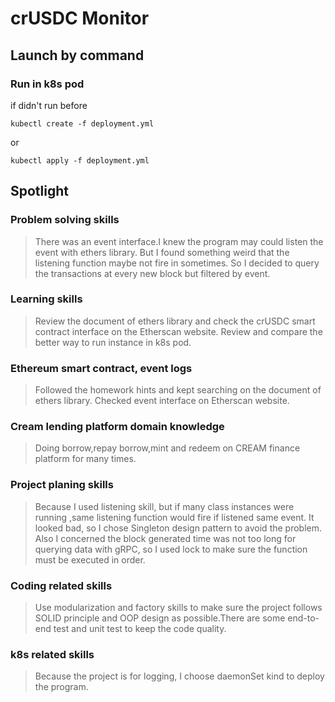 # crUSDC Monitor

## Launch by command

### Run in k8s pod
if didn't run before
```shell
kubectl create -f deployment.yml
```

or

```shell
kubectl apply -f deployment.yml
```

## Spotlight

### Problem solving skills

> There was an event interface.I knew the program may could listen the event with ethers library.
> But I found something weird that the listening function maybe not fire in sometimes.
> So I decided to query the transactions at every new block but filtered by event.

### Learning skills

> Review the document of ethers library and check the crUSDC smart contract interface on the Etherscan website.
> Review and compare the better way to run instance in k8s pod.

### Ethereum smart contract, event logs

> Followed the homework hints and kept searching on the document of ethers library.
> Checked event interface on Etherscan website.

### Cream lending platform domain knowledge

> Doing borrow,repay borrow,mint and redeem on CREAM finance platform for many times.

### Project planing skills

> Because I used listening skill, but if many class instances were running ,same listening function would fire if listened same event.
> It looked bad, so I chose Singleton design pattern to avoid the problem.
> Also I concerned the block generated time was not too long for querying data with gRPC, so I used lock to make sure the function must be executed in order.

### Coding related skills

> Use modularization and factory skills to make sure the project follows SOLID principle and OOP design as possible.There are some end-to-end test and unit test to keep the code quality.

### k8s related skills

> Because the project is for logging, I choose daemonSet kind to deploy the program.